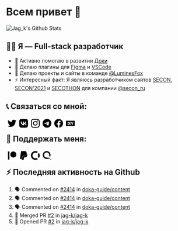 # Всем привет 👋

<img alt="Jag_k&#39;s Github Stats" height="195" src="https://github-readme-stats.vercel.app/api?username=jag-k&amp;show_icons=true&amp;hide_border=true&amp;theme=dark&amp;count_private=true"/>


## 👨‍💻 Я — Full-stack разработчик

- 🔭 Активно помогаю в развитии [Доки](https://doka.guide)
- 🌱 Делаю плагины для [Figma](https://figma.com) и [VSCode](https://code.visualstudio.com)
- 👯 Делаю проекты и сайты в команде [@LuminesFox](https://github.com/luminesfox)
- ⚡ Интересный факт: Я являюсь разработчиком сайтов [SECON](https://secon.ru), [SECON'2021](https://2021.secon.ru) и [SECOTHON](http://secothon.secon.ru) для компании [@secon_ru](https://github.com/secon_ru)


## 📞 Связаться со мной:

[<img align="left" width="32px" alt="Jag_k | Twitter" src="icons/twitter.svg"/>][twitter]
[<img align="left" width="32px" alt="Jag_k | VK" src="icons/vk.svg"/>][vk]
[<img align="left" width="32px" alt="Jag_k | Instagram" src="icons/instagram.svg"/>][instagram]
[<img align="left" width="32px" alt="Jag_k | Telegram" src="icons/telegram.svg"/>][telegram]
[<img align="left" width="32px" alt="Jag_k | Facebook" src="icons/facebook.svg"/>][facebook]
[<img align="left" width="32px" alt="Jag_k | DEV Profile" src="icons/devdotto.svg"/>][devto]
<br>


## 💸 Поддержать меня:

[<img align="left" width="32px" alt="Jag_k | Patreon" src="icons/patreon.svg"/>][patreon]
[<img align="left" width="32px" alt="Jag_k | PayPal" src="icons/paypal.svg"/>][paypal]
[<img align="left" width="32px" alt="Jag_k | Open Collective" src="icons/opencollective.svg"/>][opencollective]
[<img align="left" width="32px" alt="Jag_k | Qiwi" src="icons/qiwi.svg"/>][qiwi]
<br>


## :zap: Последняя активность на Github
  
<!--START_SECTION:activity-->
1. 🗣 Commented on [#2414](https://github.com/doka-guide/content/issues/2414) in [doka-guide/content](https://github.com/doka-guide/content)
2. 🗣 Commented on [#2414](https://github.com/doka-guide/content/issues/2414) in [doka-guide/content](https://github.com/doka-guide/content)
3. 🗣 Commented on [#2414](https://github.com/doka-guide/content/issues/2414) in [doka-guide/content](https://github.com/doka-guide/content)
4. 🎉 Merged PR [#2](https://github.com/jag-k/jag-k/pull/2) in [jag-k/jag-k](https://github.com/jag-k/jag-k)
5. 💪 Opened PR [#2](https://github.com/jag-k/jag-k/pull/2) in [jag-k/jag-k](https://github.com/jag-k/jag-k)
<!--END_SECTION:activity-->


[website]: https://jagk.ru
[twitter]: https://twitter.com/jag_k_
[instagram]: https://instagram.com/jag_k_
[vk]: https://vk.com/jag_konon
[telegram]: https://telegram.me/jag_k
[facebook]: https://facebook.com/jag.konon
[devto]: https://dev.to/jag_k

[patreon]: https://patreon.com/jag_k
[paypal]: https://paypal.me/jag_k
[opencollective]: https://opencollective.com/jag_k
[qiwi]: https://qiwi.com/n/JAGKONON

